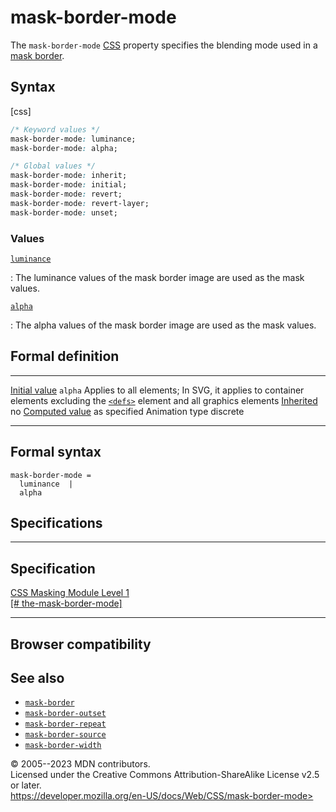 mask-border-mode
================

The `mask-border-mode`
[CSS](https://developer.mozilla.org/en-US/docs/Web/CSS) property
specifies the blending mode used in a [mask border](mask-border.md).

Syntax
------

[css]

```css
/* Keyword values */
mask-border-mode: luminance;
mask-border-mode: alpha;

/* Global values */
mask-border-mode: inherit;
mask-border-mode: initial;
mask-border-mode: revert;
mask-border-mode: revert-layer;
mask-border-mode: unset;
```

### Values

[`luminance`](#luminance)

:   The luminance values of the mask border image are used as the mask
    values.

[`alpha`](#alpha)

:   The alpha values of the mask border image are used as the mask
    values.

Formal definition
-----------------

  ---------------------------------- ----------------------------------------------------------------------------------------------------------------------------------------------------------------------------------
  [Initial value](initial_value.md)     `alpha`
  Applies to                         all elements; In SVG, it applies to container elements excluding the [`<defs>`](https://developer.mozilla.org/en-US/docs/Web/SVG/Element/defs) element and all graphics elements
  [Inherited](inheritance.md)           no
  [Computed value](computed_value.md)   as specified
  Animation type                     discrete
  ---------------------------------- ----------------------------------------------------------------------------------------------------------------------------------------------------------------------------------

Formal syntax
-------------

```
mask-border-mode = 
  luminance  |
  alpha      
```

Specifications
--------------

  ---------------------------------------------------------------------------------------------

Specification
  ---------------------------------------------------------------------------------------------

  [CSS Masking Module Level 1\
  [\#
  the-mask-border-mode]](https://drafts.fxtf.org/css-masking-1/#the-mask-border-mode)

  ---------------------------------------------------------------------------------------------

Browser compatibility
---------------------

See also
--------

- [`mask-border`](mask-border.md)
- [`mask-border-outset`](mask-border-outset.md)
- [`mask-border-repeat`](mask-border-repeat.md)
- [`mask-border-source`](mask-border-source.md)
- [`mask-border-width`](mask-border-width.md)

© 2005--2023 MDN contributors.\
Licensed under the Creative Commons Attribution-ShareAlike License v2.5
or later.\
https://developer.mozilla.org/en-US/docs/Web/CSS/mask-border-mode>
